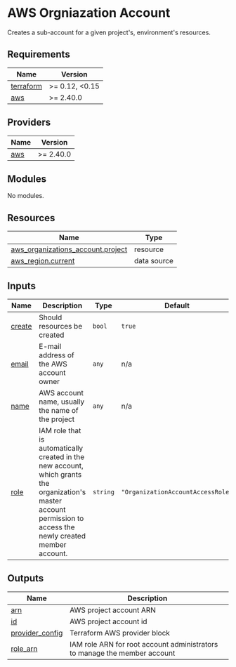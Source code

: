 # AWS Orgniazation Account

Creates a sub-account for a given project's, environment's resources.

<!-- BEGIN_TF_DOCS -->
## Requirements

| Name | Version |
|------|---------|
| <a name="requirement_terraform"></a> [terraform](#requirement\_terraform) | >= 0.12, <0.15 |
| <a name="requirement_aws"></a> [aws](#requirement\_aws) | >= 2.40.0 |

## Providers

| Name | Version |
|------|---------|
| <a name="provider_aws"></a> [aws](#provider\_aws) | >= 2.40.0 |

## Modules

No modules.

## Resources

| Name | Type |
|------|------|
| [aws_organizations_account.project](https://registry.terraform.io/providers/hashicorp/aws/latest/docs/resources/organizations_account) | resource |
| [aws_region.current](https://registry.terraform.io/providers/hashicorp/aws/latest/docs/data-sources/region) | data source |

## Inputs

| Name | Description | Type | Default | Required |
|------|-------------|------|---------|:--------:|
| <a name="input_create"></a> [create](#input\_create) | Should resources be created | `bool` | `true` | no |
| <a name="input_email"></a> [email](#input\_email) | E-mail address of the AWS account owner | `any` | n/a | yes |
| <a name="input_name"></a> [name](#input\_name) | AWS account name, usually the name of the project | `any` | n/a | yes |
| <a name="input_role"></a> [role](#input\_role) | IAM role that is automatically created in the new account, which grants the organization's master account permission to access the newly created member account. | `string` | `"OrganizationAccountAccessRole"` | no |

## Outputs

| Name | Description |
|------|-------------|
| <a name="output_arn"></a> [arn](#output\_arn) | AWS project account ARN |
| <a name="output_id"></a> [id](#output\_id) | AWS project account id |
| <a name="output_provider_config"></a> [provider\_config](#output\_provider\_config) | Terraform AWS provider block |
| <a name="output_role_arn"></a> [role\_arn](#output\_role\_arn) | IAM role ARN for root account administrators to manage the member account |
<!-- END_TF_DOCS -->
